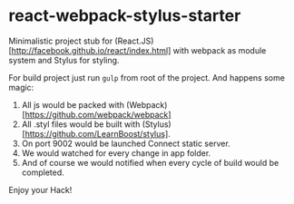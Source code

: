 react-webpack-stylus-starter
============================

Minimalistic project stub for (React.JS)[http://facebook.github.io/react/index.html] with webpack as module system and Stylus for styling.

For build project just run ```gulp``` from root of the project. And happens some magic:
1. All js would be packed with (Webpack)[https://github.com/webpack/webpack]
2. All .styl files would be built with (Stylus)[https://github.com/LearnBoost/stylus].
3. On port 9002 would be launched Connect static server.
4. We would watched for every change in app folder.
5. And of course we would notified when every cycle of build would be completed.

Enjoy your Hack!
